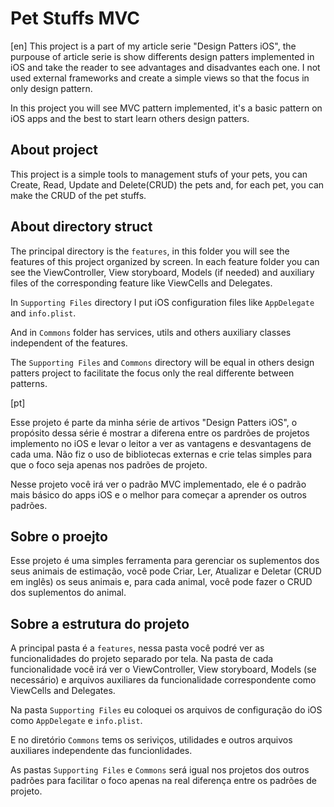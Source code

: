 # Pet Stuffs MVC

[en]
This project is a part of my article serie "Design Patters iOS", the purpouse of article serie is show differents design patters implemented in iOS and take the reader to see advantages and disadvantes each one. I not used external frameworks and create a simple views so that the focus in only design pattern.

In this project you will see MVC pattern implemented, it's a basic pattern on iOS apps and the best to start learn others design patters.

## About project

This project is a simple tools to management stufs of your pets, you can Create, Read, Update and Delete(CRUD) the pets and, for each pet, you can make the CRUD of the pet stuffs.

## About directory struct

The principal directory is the `features`, in this folder you will see the features of this project organized by screen. In each feature folder you can see the ViewController, View storyboard, Models (if needed) and auxiliary files of the corresponding feature like ViewCells and Delegates.

In `Supporting Files` directory I put iOS configuration files like `AppDelegate` and `info.plist`.

And in `Commons` folder has services, utils and others auxiliary classes independent of the features.

The `Supporting Files` and `Commons` directory will be equal in others design patters project to facilitate the focus only the real differente between patterns.

[pt]

Esse projeto é parte da minha série de artivos "Design Patters iOS", o propósito dessa série é mostrar a diferena entre os pardrões de projetos implemento no iOS e levar o leitor a ver as vantagens e desvantagens de cada uma. Não fiz o uso de bibliotecas externas e crie telas simples para que o foco seja apenas nos padrões de projeto.

Nesse projeto você irá ver o padrão MVC implementado, ele é o padrão mais básico do apps iOS e o melhor para começar a aprender os outros padrões.

## Sobre o proejto

Esse projeto é uma simples ferramenta para gerenciar os suplementos dos seus animais de estimação, você pode Criar, Ler, Atualizar e Deletar (CRUD em inglês) os seus animais e, para cada animal, você pode fazer o CRUD dos suplementos do animal.

## Sobre a estrutura do projeto

A principal pasta é a `features`, nessa pasta você podré ver as funcionalidades do projeto separado por tela. Na pasta de cada funcionalidade você irá ver o ViewController, View storyboard, Models (se necessário) e arquivos auxiliares da funcionalidade correspondente como ViewCells and Delegates.

Na pasta `Supporting Files` eu coloquei os arquivos de configuração do iOS como `AppDelegate` e `info.plist`.

E no diretório `Commons` tems os seriviços, utilidades e outros arquivos auxiliares independente das funcionlidades.

As pastas `Supporting Files` e `Commons` será igual nos projetos dos outros padrões para facilitar o foco apenas na real diferença entre os padrões de projeto.
